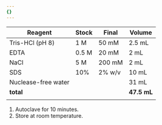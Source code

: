 ```yaml
---
{}
---
```


| Reagent             | Stock | Final  | Volume  |
| ------------------- | ----- | ------ | ------- |
| Tris-HCl (pH 8)     | 1 M   | 50 mM  | 2.5 mL  |
| EDTA                | 0.5 M | 20 mM  | 2 mL    |
| NaCl                | 5 M   | 200 mM | 2 mL    |
| SDS                 | 10%   | 2% w/v | 10 mL   |
| Nuclease-free water |       |        | 31 mL   |
| **total**           |       |        | **47.5 mL** |
|                     |       |        |         |

1. Autoclave for 10 minutes.
2. Store at room temperature.
